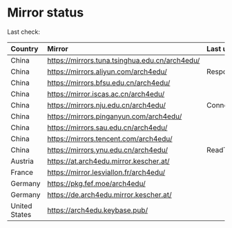 <script src="./time.js"></script>
# Mirror status
Last check: <script type="text/javascript">localize(1666107246.2630022);</script>

|Country|Mirror|Last update|
|:------|:-----|:----------|
|China|https://mirrors.tuna.tsinghua.edu.cn/arch4edu/|<script type="text/javascript">localize(1666077043);</script>|
|China|https://mirrors.aliyun.com/arch4edu/|Response 404|
|China|https://mirrors.bfsu.edu.cn/arch4edu/|<script type="text/javascript">localize(1666077043);</script>|
|China|https://mirror.iscas.ac.cn/arch4edu/|<script type="text/javascript">localize(1666077043);</script>|
|China|https://mirrors.nju.edu.cn/arch4edu/|ConnectTimeout|
|China|https://mirrors.pinganyun.com/arch4edu/|<script type="text/javascript">localize(1666033509);</script>|
|China|https://mirrors.sau.edu.cn/arch4edu/|<script type="text/javascript">localize(1650446957);</script>|
|China|https://mirrors.tencent.com/arch4edu/|<script type="text/javascript">localize(1666033509);</script>|
|China|https://mirrors.ynu.edu.cn/arch4edu/|ReadTimeout|
|Austria|https://at.arch4edu.mirror.kescher.at/|<script type="text/javascript">localize(1666077043);</script>|
|France|https://mirror.lesviallon.fr/arch4edu/|<script type="text/javascript">localize(1666033509);</script>|
|Germany|https://pkg.fef.moe/arch4edu/|<script type="text/javascript">localize(1666077043);</script>|
|Germany|https://de.arch4edu.mirror.kescher.at/|<script type="text/javascript">localize(1666077043);</script>|
|United States|https://arch4edu.keybase.pub/|<script type="text/javascript">localize(1666033509);</script>|

<script src="./tablefilter/tablefilter.js"></script>
<script src="./table.js"></script>